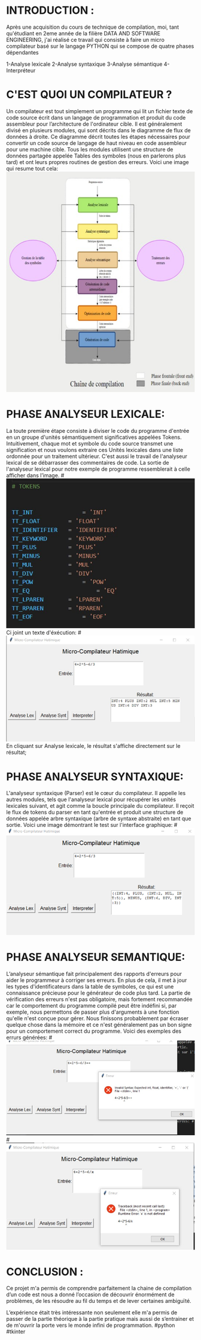 # INTRODUCTION :

Après une acquisition du cours de technique de compilation, moi, tant qu'étudiant en 2eme année de la filière DATA AND SOFTWARE ENGINEERING, j'ai réalisé ce travail qui consiste à faire un micro compilateur basé sur le langage PYTHON qui se compose de quatre phases dépendantes

1-Analyse lexicale
2-Analyse syntaxique
3-Analyse sémantique
4-Interpréteur
                                          


# C'EST QUOI UN COMPILATEUR ?

Un compilateur est tout simplement un programme qui lit un fichier texte de code source écrit dans un langage de programmation et produit du code
assembleur pour l’architecture de l'ordinateur cible. Il est généralement divisé en plusieurs modules, qui sont décrits dans le diagramme de flux de données à droite. Ce diagramme décrit toutes les étapes nécessaires pour convertir un code source de langage de haut niveau en code assembleur pour une machine cible. Tous les modules utilisent une structure de données partagée appelée Tables des symboles (nous en parlerons plus tard) et ont leurs propres routines de gestion des
erreurs.
Voici une image qui resume tout cela: ![Alt text](img/compila.jpg)

# PHASE ANALYSEUR LEXICALE:
La toute première étape consiste à diviser le code du programme d'entrée en un groupe d'unités sémantiquement significatives appelées Tokens. Intuitivement, chaque mot et symbole du code source transmet une signification et nous voulons extraire ces Unités lexicales dans une liste ordonnée pour un traitement ultérieur. C'est aussi le travail de l'analyseur lexical de se débarrasser des commentaires de code. La sortie de l'analyseur lexical pour notre exemple de programme ressemblerait à celle afficher dans l’image.     #![Alt text](img/compila-1.jpg)
Ci joint un texte d'éxécution:   #![Alt text](img/compila-2.jpg)
En cliquant sur Analyse lexicale, le résultat s'affiche directement sur le résultat;

# PHASE ANALYSEUR SYNTAXIQUE:
L'analyseur syntaxique (Parser) est le cœur du compilateur. Il appelle les autres modules, tels que l'analyseur lexical pour récupérer les unités lexicales suivant, et agit comme la boucle principale du compilateur. Il reçoit le flux de tokens du parser en tant qu'entrée et
produit une structure de données appelée arbre syntaxique (arbre de syntaxe abstraite) en tant que sortie.
Voici une image démontrant le test sur l'interface graphique:
#![Alt text](img/image.png)

# PHASE ANALYSEUR SEMANTIQUE:
L’analyseur sémantique fait principalement des rapports d'erreurs pour aider le programmeur à corriger ses erreurs. En plus de cela, il met à jour les types d'identificateurs dans la table de symboles, ce qui est une connaissance précieuse pour le générateur de code plus tard.
La partie de vérification des erreurs n'est pas obligatoire, mais fortement recommandée car le comportement du programme compilé peut être indéfini si, par exemple, nous permettons de passer plus d'arguments à une fonction qu'elle n'est conçue pour gérer. Nous finissons
probablement par écraser quelque chose dans la mémoire et ce n'est généralement pas un bon signe pour un comportement correct du programme.
Voici des exemples des errurs générées: #![Alt text](img/compila-3.jpg)
#![Alt text](img/compila-4.jpg)


# CONCLUSION :
Ce projet m'a permis de comprendre parfaitement la chaine de
compilation d’un code est nous a donné l’occasion de découvrir
énormément de problèmes, de les résoudre au fil du temps et de
lever certaines ambiguïté.

L’expérience était très intéressante non seulement elle m'a
permis de passer de la partie théorique à la partie pratique mais
aussi de s’entrainer et de m'ouvrir la porte vers le monde infini de programmation.                  #python #tkinter
